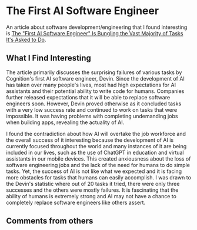 # The First AI Software Engineer
An article about software development/engineering that I found interesting is [The "First AI Software Engineer" Is Bungling the Vast Majority of Tasks It's Asked to Do](https://futurism.com/first-ai-software-engineer-devin-bungling-tasks).

## What I Find Interesting
The article primarily discusses the surprising failures of various tasks by Cognition's first AI software engineer, Devin. Since the development of AI has taken over many people's lives, most had high expectations for AI assistants and their potential ability to write code for humans. Companies further released expectations that it will be able to replace software engineers soon. However, Devin proved otherwise as it concluded tasks with a very low success rate and continued to work on tasks that were impossible. It was having problems with completing undemanding jobs when building apps, revealing the actuality of AI. 

I found the contradiction about how AI will overtake the job workforce and the overall success of it interesting because the development of AI is currently focused throughout the world and many instances of it are being included in our lives, such as the use of ChatGPT in education and virtual assistants in our mobile devices. This created anxiousness about the loss of software engineering jobs and the lack of the need for humans to do simple tasks. Yet, the success of AI is not like what we expected and it is facing more obstacles for tasks that humans can easily accomplish. I was drawn to the Devin's statistic where out of 20 tasks it tried, there were only three successes and the others were mostly failures. It is fascinating that the ability of humans is extremely strong and AI may not have a chance to completely replace software engineers like others assert. 

## Comments from others 




